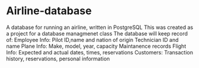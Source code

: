 # Airline-database
A database for running an airline, written in PostgreSQL
This was created as a project for a database managmenet class
The database will keep record of:
  Employee Info:
      Pilot ID,name and nation of origin
      Technician ID and name 
   Plane Info:
      Make, model, year, capacity
      Maintanence records
  Flight Info:
      Expected and actual dates, times, reservations
  Customers:
      Transaction history, reservations, personal information
